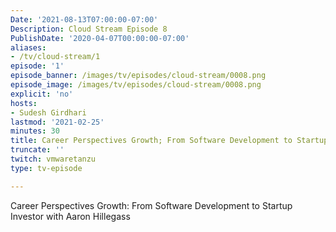 ```yaml
---
Date: '2021-08-13T07:00:00-07:00'
Description: Cloud Stream Episode 8
PublishDate: '2020-04-07T00:00:00-07:00'
aliases:
- /tv/cloud-stream/1
episode: '1'
episode_banner: /images/tv/episodes/cloud-stream/0008.png
episode_image: /images/tv/episodes/cloud-stream/0008.png
explicit: 'no'
hosts:
- Sudesh Girdhari
lastmod: '2021-02-25'
minutes: 30
title: Career Perspectives Growth; From Software Development to Startup Investor.
truncate: ''
twitch: vmwaretanzu
type: tv-episode

---
```


Career Perspectives Growth: From Software Development to Startup Investor with Aaron Hillegass